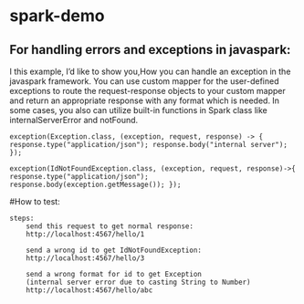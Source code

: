 # spark-demo
## For handling errors and exceptions in javaspark:
I this example, I’d like to show you,How you can handle an exception in the javaspark framework.
 You can use custom mapper for the user-defined exceptions to route the request-response objects to your custom mapper and return an appropriate response with any format which is needed. In some cases, you also can utilize built-in functions in Spark class like internalServerError and notFound.
 
 `exception(Exception.class, (exception, request,
                                                response) -> {
              response.type("application/json");
              response.body("internal server");
          });`
  
  `exception(IdNotFoundException.class, (exception, request, response)->{
              response.type("application/json");
              response.body(exception.getMessage());
          });`

#How to test:

    steps:
        send this request to get normal response:
        http://localhost:4567/hello/1
        
        send a wrong id to get IdNotFoundException:
        http://localhost:4567/hello/3
        
        send a wrong format for id to get Exception
        (internal server error due to casting String to Number)
        http://localhost:4567/hello/abc
